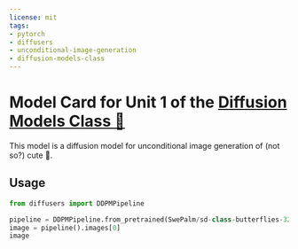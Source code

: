 ```yaml
---
license: mit
tags:
- pytorch
- diffusers
- unconditional-image-generation
- diffusion-models-class
---
```


# Model Card for Unit 1 of the [Diffusion Models Class 🧨](https://github.com/huggingface/diffusion-models-class)

This model is a diffusion model for unconditional image generation of (not so?) cute 🦋.

## Usage

```python
from diffusers import DDPMPipeline

pipeline = DDPMPipeline.from_pretrained(SwePalm/sd-class-butterflies-32)
image = pipeline().images[0]
image
```
